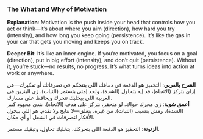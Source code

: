 ### The What and Why of Motivation

**Explanation**: Motivation is the push inside your head that controls how you act or think—it’s about where you aim (direction), how hard you try (intensity), and how long you keep going (persistence). It’s like the gas in your car that gets you moving and keeps you on track.

**Deeper Bit**: It’s like an inner engine. If you’re motivated, you focus on a goal (direction), put in big effort (intensity), and don’t quit (persistence). Without it, you’re stuck—no results, no progress. It’s what turns ideas into action at work or anywhere.

**الشرح بالعربي**: التحفيز هو الدفعة في دماغك اللي بتتحكم في تصرفاتك أو تفكيرك—عن إزاي بتركز (الاتجاه)، قد إيه بتحاول (الشدة)، ولحد إمتى بتستمر (الثبات). زي البنزين في العربية اللي بيخليك تتحرك ويحافظ على مسارك.  
**أعمق شوية**: زي محرك جواك. لو متحفز، بتركز على هدف (الاتجاه)، بتدي مجهود كبير (الشدة)، ومش بتسيب (الثبات). من غيره، بتعلق—لا نتايج ولا تقدم. هو اللي بيحول الأفكار لتصرفات في الشغل أو أي مكان.

**الزتونة**: التحفيز هو الدفعة اللي بتحركك، بتخليك تحاول، وتبقيك مستمر.